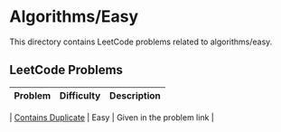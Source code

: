 # Algorithms/Easy

This directory contains LeetCode problems related to algorithms/easy.

## LeetCode Problems

| Problem | Difficulty | Description |
|---------|------------|-------------|

| [Contains Duplicate](https://leetcode.com/problems/contains-duplicate/description/) | Easy | Given in the problem link |